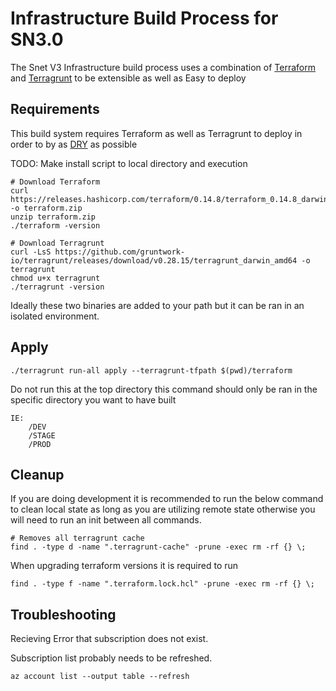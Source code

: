 # Infrastructure Build Process for SN3.0 
The Snet V3 Infrastructure build process uses a combination of [Terraform](https://www.terraform.io/) and [Terragrunt](https://terragrunt.gruntwork.io/) to be extensible as well as Easy to deploy

## Requirements
This build system requires Terraform as well as Terragrunt to deploy in order to by as [DRY](https://en.wikipedia.org/wiki/Don%27t_repeat_yourself) as possible

TODO: Make install script to local directory and execution
```
# Download Terraform
curl https://releases.hashicorp.com/terraform/0.14.8/terraform_0.14.8_darwin_amd64.zip -o terraform.zip
unzip terraform.zip
./terraform -version

# Download Terragrunt
curl -LsS https://github.com/gruntwork-io/terragrunt/releases/download/v0.28.15/terragrunt_darwin_amd64 -o terragrunt
chmod u+x terragrunt
./terragrunt -version
```

Ideally these two binaries are added to your path but it can be ran in an isolated environment. 

## Apply
```
./terragrunt run-all apply --terragrunt-tfpath $(pwd)/terraform
```
Do not run this at the top directory this command should only be ran in the specific directory you want to have built 
```
IE:
    /DEV
    /STAGE
    /PROD
```

## Cleanup
If you are doing development it is recommended to run the below command to clean local state as long as you are utilizing remote state otherwise you will need to run an init between all commands.

```
# Removes all terragrunt cache
find . -type d -name ".terragrunt-cache" -prune -exec rm -rf {} \;
```

When upgrading terraform versions it is required to run
```
find . -type f -name ".terraform.lock.hcl" -prune -exec rm -rf {} \;
```

## Troubleshooting

Recieving Error that subscription does not exist.

Subscription list probably needs to be refreshed.
```
az account list --output table --refresh
```